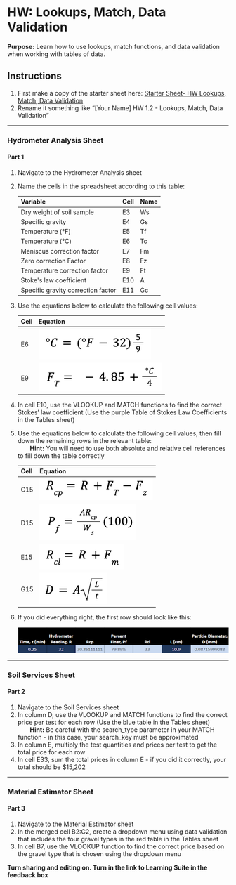#  HW: Lookups, Match, Data Validation

**Purpose:** Learn how to use lookups, match functions, and data validation when working with tables of data.

## Instructions
1. First make a copy of the starter sheet here:
   [Starter Sheet- HW Lookups, Match, Data Validation](https://docs.google.com/spreadsheets/d/1AVq6HfUD7hCXnJXD6L9dSqogVHGz_7yDUDuqRiZO5n0/edit?usp=sharing)
2. Rename it something like “[Your Name] HW 1.2 - Lookups, Match, Data Validation”

---

### Hydrometer Analysis Sheet

#### Part 1
1. Navigate to the Hydrometer Analysis sheet
2. Name the cells in the spreadsheet according to this table:
    
      Variable                          |  Cell  | Name
      --------------------------------- | ------ | -----
      Dry weight of soil sample         |   E3   |  Ws
      Specific gravity                  |   E4   |  Gs
      Temperature (°F)                  |   E5   |  Tf
      Temperature (°C)                  |   E6   |  Tc
      Meniscus correction factor        |   E7   |  Fm
      Zero correction Factor		        |   E8   |  Fz
      Temperature correction factor     |   E9   |  Ft
      Stoke's law coefficient           |   E10  |  A
      Specific gravity correction factor|   E11  |  Gc

3. Use the equations below to calculate the following cell values:

      Cell | Equation
     ----- | ---------------
       E6  | ![equationc.png](images/equationc.png)
       E9  | ![equationft.png](images/equationft.png)
   
4. In cell E10, use the VLOOKUP and MATCH functions to find the correct Stokes’ law coefficient (Use the purple Table of Stokes Law Coefficients in the Tables sheet)
5. Use the equations below to calculate the following cell values, then fill down the remaining rows in the relevant table:
   <br>&nbsp;&nbsp;&nbsp;&nbsp;&nbsp;&nbsp;&nbsp;**Hint:** You will need to use both absolute and relative cell references to fill down the table correctly </br>
   
      Cell | Equation
     ----- | ---------------
       C15  | ![equationrcp.png](images/equationrcp.png)
       D15  | ![equationpf.png](images/equationpf.png)
       E15  | ![equationcl.png](images/equationcl.png)
       G15  | ![equationd.png](images/equationd.png)
   
6. If you did everything right, the first row should look like this:

   ![checkwork.png](images/checkwork.png)
---

### Soil Services Sheet

#### Part 2
1. Navigate to the Soil Services sheet
2. In column D, use the VLOOKUP and MATCH functions to find the correct price per test for each row (Use the blue table in the Tables sheet)
   <br>&nbsp;&nbsp;&nbsp;&nbsp;&nbsp;&nbsp;&nbsp;**Hint:** Be careful with the search_type parameter in your MATCH function - in this case, your search_key must be approximated </br>
4. In column E, multiply the test quantities and prices per test to get the total price for each row
5. In cell E33, sum the total prices in column E - if you did it correctly, your total should be $15,202

---

### Material Estimator Sheet

#### Part 3
1. Navigate to the Material Estimator sheet
2. In the merged cell B2:C2, create a dropdown menu using data validation that includes the four gravel types in the red table in the Tables sheet
3. In cell B7, use the VLOOKUP function to find the correct price based on the gravel type that is chosen using the dropdown menu

**Turn sharing and editing on. Turn in the link to Learning Suite in the feedback box**
